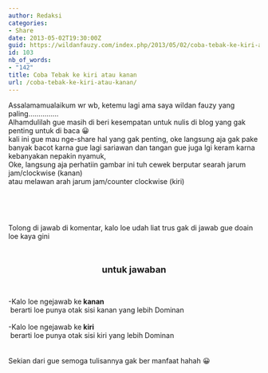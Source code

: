 ```yaml
---
author: Redaksi
categories:
- Share
date: 2013-05-02T19:30:00Z
guid: https://wildanfauzy.com/index.php/2013/05/02/coba-tebak-ke-kiri-atau-kanan/
id: 103
nb_of_words:
- "142"
title: Coba Tebak ke kiri atau kanan
url: /coba-tebak-ke-kiri-atau-kanan/
---
```


<div dir="ltr" style="text-align: left;">
  Assalamamualaikum wr wb, ketemu lagi ama saya wildan fauzy yang paling&#8230;&#8230;&#8230;&#8230;&#8230;<br />Alhamdulilah gue masih di beri kesempatan untuk nulis di blog yang gak penting untuk di baca 😀<br />kali ini gue mau nge-share hal yang gak penting, oke langsung aja gak pake banyak bacot karna gue lagi sariawan dan tangan gue juga lgi keram karna kebanyakan nepakin nyamuk,<br />Oke, langsung aja perhatiin gambar ini tuh cewek berputar searah jarum jam/clockwise (kanan)<br />atau melawan arah jarum jam/counter clockwise (kiri) 
  
  <p>
    &nbsp;
  </p>
  
  <p>
    &nbsp;
  </p>
  
  <p>
    Tolong di jawab di komentar, kalo loe udah liat trus gak di jawab gue doain loe kaya gini
  </p>
  
  <div style="clear: both; text-align: center;">
    &nbsp;
  </div>
  
  <div style="clear: both; text-align: center;">
    &nbsp;
  </div>
  
  <div style="clear: both; text-align: center;">
    <b><span style="font-size: large;">untuk jawaban</span></b>
  </div>
  
  <p>
    &nbsp;
  </p>
  
  <div style="clear: both; text-align: left;">
    -Kalo loe ngejawab ke<b> kanan</b>
  </div>
  
  <div style="clear: both; text-align: left;">
    &nbsp;berarti loe punya otak sisi kanan yang lebih Dominan
  </div>
  
  <div style="clear: both; text-align: left;">
    &nbsp;
  </div>
  
  <div style="clear: both; text-align: left;">
    -Kalo loe ngejawab ke<b> kiri</b>
  </div>
  
  <div style="clear: both; text-align: left;">
    &nbsp;berarti loe punya otak sisi kiri yang lebih Dominan
  </div>
  
  <div style="clear: both; text-align: left;">
    &nbsp;
  </div>
  
  <div style="clear: both; text-align: left;">
    &nbsp;
  </div>
  
  <div style="clear: both; text-align: left;">
    Sekian dari gue semoga tulisannya gak ber manfaat hahah 😀
  </div>
  
  <div style="clear: both; text-align: left;">
    &nbsp;
  </div>
  
  <div style="clear: both; text-align: left;">
  </div>
  
  <p>
    &nbsp;
  </p>
</div>